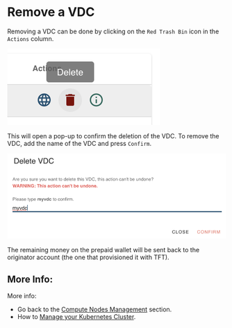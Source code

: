 # Remove a VDC

Removing a VDC can be done by clicking on the `Red Trash Bin` icon in the `Actions` column.

![](img/01_vdc_remove_button.png ':size=200')

This will open a pop-up to confirm the deletion of the VDC. To remove the VDC, add the name of the VDC and press `Confirm`.

![](img/02_vdc_remove_confirm.png ':size=400')

The remaining money on the prepaid wallet will be sent back to the originator account (the one that provisioned it with TFT). 

## More Info:

More info:
- Go back to the [Compute Nodes Management](evdc_compute) section.
- How to [Manage your Kubernetes Cluster](evdc_k8s).